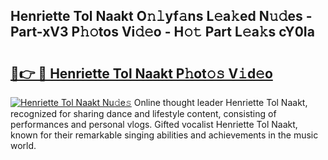 ## Henriette Tol Naakt O𝚗𝚕yf𝚊ns L𝚎a𝚔ed N𝚞𝚍es - Part-xV3 P𝚑𝚘tos Vi𝚍𝚎o - H𝚘𝚝 Part L𝚎a𝚔s cY0Ia

# <h2><a href="http://kf90f5.oniu.top/?m=Henriette+Tol+Naakt">🔗👉 🔴 Henriette Tol Naakt P𝚑ot𝚘𝚜 V𝚒d𝚎o</a></h2>

[![Henriette Tol Naakt Nu𝚍e𝚜](https://i.imgur.com/0qMVB7G.gif)](http://kf90f5.oniu.top/?m=Henriette+Tol+Naakt)
Online thought leader Henriette Tol Naakt, recognized for sharing dance and lifestyle content, consisting of performances and personal vlogs. Gifted vocalist Henriette Tol Naakt, known for their remarkable singing abilities and achievements in the music world.  
